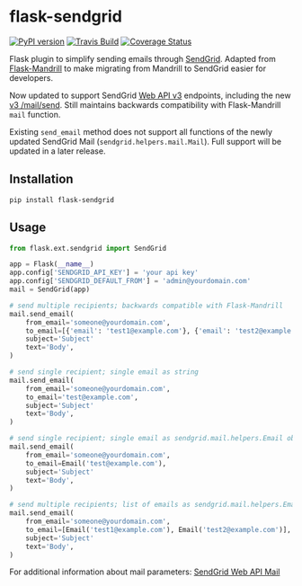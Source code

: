 flask-sendgrid
==============


<!-- [![Py version](https://img.shields.io/pypi/pyversions/flask-sendgrid.svg)](https://pypi.python.org/pypi/Flask-SendGrid/) -->
<!-- [![PyPI Downloads](https://img.shields.io/pypi/dm/Flask-SendGrid.svg)](https://pypi.python.org/pypi/Flask-SendGrid/) -->
[![PyPI version](https://badge.fury.io/py/Flask-SendGrid.svg)](https://pypi.python.org/pypi/Flask-SendGrid/)
[![Travis Build](https://travis-ci.org/frankV/flask-sendgrid.svg?branch=master)](https://travis-ci.org/frankV/flask-sendgrid)
[![Coverage Status](https://coveralls.io/repos/github/frankV/flask-sendgrid/badge.svg?branch=master)](https://coveralls.io/github/frankV/flask-sendgrid?branch=master)

Flask plugin to simplify sending emails through [SendGrid](https://sendgrid.com/). Adapted from [Flask-Mandrill](https://github.com/volker48/flask-mandrill)
to make migrating from Mandrill to SendGrid easier for developers.

Now updated to support SendGrid [Web API v3](https://sendgrid.com/docs/API_Reference/Web_API_v3/index.html) endpoints, including the new [v3 /mail/send](https://sendgrid.com/blog/introducing-v3mailsend-sendgrids-new-mail-endpoint). Still maintains backwards compatibility with Flask-Mandrill `mail` function.

Existing `send_email` method does not support all functions of the newly updated SendGrid Mail (`sendgrid.helpers.mail.Mail`). Full support will be updated in a later release.


Installation
------------

    pip install flask-sendgrid

Usage
-----
```python
from flask.ext.sendgrid import SendGrid

app = Flask(__name__)
app.config['SENDGRID_API_KEY'] = 'your api key'
app.config['SENDGRID_DEFAULT_FROM'] = 'admin@yourdomain.com'
mail = SendGrid(app)

# send multiple recipients; backwards compatible with Flask-Mandrill
mail.send_email(
    from_email='someone@yourdomain.com',
    to_email=[{'email': 'test1@example.com'}, {'email': 'test2@example.com'}],
    subject='Subject'
    text='Body',
)

# send single recipient; single email as string
mail.send_email(
    from_email='someone@yourdomain.com',
    to_email='test@example.com',
    subject='Subject'
    text='Body',
)

# send single recipient; single email as sendgrid.mail.helpers.Email object
mail.send_email(
    from_email='someone@yourdomain.com',
    to_email=Email('test@example.com'),
    subject='Subject'
    text='Body',
)

# send multiple recipients; list of emails as sendgrid.mail.helpers.Email object
mail.send_email(
    from_email='someone@yourdomain.com',
    to_email=[Email('test1@example.com'), Email('test2@example.com')],
    subject='Subject'
    text='Body',
)
```

For additional information about mail parameters: [SendGrid Web API Mail](https://sendgrid.com/docs/API_Reference/Web_API_v3/Mail/index.html#-Request-Body-Parameters)
